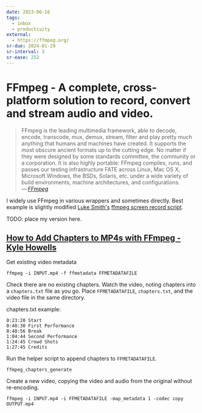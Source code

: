 ```yaml
---
date: 2023-06-16
tags:
  - inbox
  - productivity
external:
  - https://ffmpeg.org/
sr-due: 2024-01-29
sr-interval: 3
sr-ease: 252
---
```

# FFmpeg - A complete, cross-platform solution to record, convert and stream audio and video.

> FFmpeg is the leading multimedia framework, able to decode, encode, transcode,
> mux, demux, stream, filter and play pretty much anything that humans and
> machines have created. It supports the most obscure ancient formats up to the
> cutting edge. No matter if they were designed by some standards committee, the
> community or a corporation. It is also highly portable: FFmpeg compiles, runs,
> and passes our testing infrastructure FATE across Linux, Mac OS X, Microsoft
> Windows, the BSDs, Solaris, etc. under a wide variety of build environments,
> machine architectures, and configurations.\
> — <cite>[FFmpeg](https://ffmpeg.org/about.html)</cite>

I widely use FFmpeg in various wrappers and sometimes directly. Best example is
slightly modified [Luke Smith's](https://lukesmith.xyz/)
[ffmpeg screen record script](https://raw.githubusercontent.com/LukeSmithxyz/voidrice/master/.local/bin/dmenurecord).

TODO: place my version here.

## [How to Add Chapters to MP4s with FFmpeg - Kyle Howells](https://ikyle.me/blog/2020/add-mp4-chapters-ffmpeg)

Get existing video metadata

`ffmpeg -i INPUT.mp4 -f ffmetadata FFMETADATAFILE`

Check there are no existing chapters.
Watch the video, noting chapters into a `chapters.txt` file as you go.
Place `FFMETADATAFILE`, `chapters.txt`, and the video file in the same directory.

chapters.txt example:

    0:23:20 Start
    0:40:30 First Performance
    0:40:56 Break
    1:04:44 Second Performance
    1:24:45 Crowd Shots
    1:27:45 Credits

Run the helper script to append chapters to `FFMETADATAFILE`.

`ffmpeg_chapters_generate`

Create a new video, copying the video and audio from the original without re-encoding.

`ffmpeg -i INPUT.mp4 -i FFMETADATAFILE -map_metadata 1 -codec copy OUTPUT.mp4`

